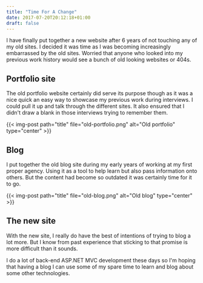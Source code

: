 ```yaml
---
title: "Time For A Change"
date: 2017-07-20T20:12:18+01:00
draft: false
---
```


I have finally put together a new website after 6 years of not touching any of my old sites. I decided it was time as I was becoming increasingly embarrassed by the old sites. Worried that anyone who looked into my previous work history would see a bunch of old looking websites or 404s.

## Portfolio site

The old portfolio website certainly did serve its purpose though as it was a nice quick an easy way to showcase my previous work during interviews. I could pull it up and talk through the different sites. It also ensured that I didn't draw a blank in those interviews trying to remember them.  

{{< img-post path="title" file="old-portfolio.png" alt="Old portfolio" type="center" >}}

## Blog

I put together the old blog site during my early years of working at my first proper agency. Using it as a tool to help learn but also pass information onto others. But the content had become so outdated it was certainly time for it to go.

{{< img-post path="title" file="old-blog.png" alt="Old blog" type="center" >}}

## The new site

With the new site, I really do have the best of intentions of trying to blog a lot more. But I know from past experience that sticking to that promise is more difficult than it sounds.

I do a lot of back-end ASP.NET MVC development these days so I'm hoping that having a blog I can use some of my spare time to learn and blog about some other technologies.